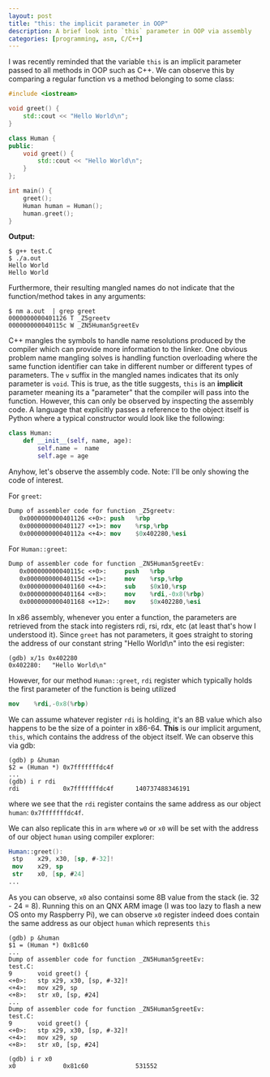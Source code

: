 ```yaml
---
layout: post
title: "this: the implicit parameter in OOP"
description: A brief look into `this` parameter in OOP via assembly
categories: [programming, asm, C/C++]
---
```


I was recently reminded that the variable `this` is an implicit parameter passed to all methods in OOP such as C++. We can observe this by comparing a regular function vs a method 
belonging to some class:

```cpp
#include <iostream>

void greet() {
    std::cout << "Hello World\n";
}

class Human {
public:
    void greet() {
        std::cout << "Hello World\n";
    }
};

int main() {
    greet();
    Human human = Human();
    human.greet();
}
```

**Output:**
```
$ g++ test.C
$ ./a.out 
Hello World
Hello World
```

Furthermore, their resulting mangled names do not indicate that the function/method takes in any arguments:

```shell
$ nm a.out  | grep greet
0000000000401126 T _Z5greetv
000000000040115c W _ZN5Human5greetEv
```

C++ mangles the symbols to handle name resolutions produced by the compiler which can provide more information to the linker. One obvious 
problem name mangling solves is handling function overloading where the same function identifier can take in different number or different types of parameters.
The `v` suffix in the mangled names indicates that its only parameter is `void`. This is true, as the title suggests, `this` is an **implicit** parameter 
meaning its a "parameter" that the compiler will pass into the function. However, this can only be observed by inspecting the assembly code. A language 
that explicitly passes a reference to the object itself is Python where a typical constructor would look like the following:

```python
class Human:
    def __init__(self, name, age):
        self.name =  name
        self.age = age
```

Anyhow, let's observe the assembly code. Note: I'll be only showing the code of interest.

For `greet`:
```nasm
Dump of assembler code for function _Z5greetv:
   0x0000000000401126 <+0>:	push   %rbp
   0x0000000000401127 <+1>:	mov    %rsp,%rbp
   0x000000000040112a <+4>:	mov    $0x402280,%esi
```

For `Human::greet`:
```nasm
Dump of assembler code for function _ZN5Human5greetEv:
   0x000000000040115c <+0>:     push   %rbp
   0x000000000040115d <+1>:     mov    %rsp,%rbp
   0x0000000000401160 <+4>:     sub    $0x10,%rsp
   0x0000000000401164 <+8>:     mov    %rdi,-0x8(%rbp)
   0x0000000000401168 <+12>:	mov    $0x402280,%esi
```

In x86 assembly, whenever you enter a function, the parameters are retrieved from the stack into registers rdi, rsi, rdx, etc (at least that's how I understood it).
Since `greet` has not parameters, it goes straight to storing the address of our constant string "Hello World\n" into the esi register:

```
(gdb) x/1s 0x402280
0x402280:	"Hello World\n"
```

However, for our method `Human::greet`, `rdi` register which typically holds the first parameter of the function is being utilized

```nasm
mov    %rdi,-0x8(%rbp)
```

We can assume whatever register `rdi` is holding, it's an 8B value which also happens to be the size of a pointer in x86-64.
**This** is our implicit argument, `this`, which contains the address of the object itself. We can observe this via gdb:
```
(gdb) p &human
$2 = (Human *) 0x7fffffffdc4f
...
(gdb) i r rdi
rdi            0x7fffffffdc4f      140737488346191
```

where we see that the `rdi` register contains the same address as our object `human`: `0x7fffffffdc4f`.


We can also replicate this in `arm` where `w0` or `x0` will be set with the address of our object `human` using compiler explorer:
```nasm
Human::greet():
 stp	x29, x30, [sp, #-32]!
 mov	x29, sp
 str	x0, [sp, #24]
...
```

As you can observe, `x0` also containsi some 8B value from the stack (ie. 32 - 24 = 8). Running this on an QNX ARM image (I was too lazy to flash a new OS onto my Raspberry Pi),
we can observe `x0` register indeed does contain the same address as our object `human` which represents `this`
```
(gdb) p &human
$1 = (Human *) 0x81c60
...
Dump of assembler code for function _ZN5Human5greetEv:
test.C:
9	    void greet() {
<+0>:	stp	x29, x30, [sp, #-32]!
<+4>:	mov	x29, sp
<+8>:	str	x0, [sp, #24]
...
Dump of assembler code for function _ZN5Human5greetEv:
test.C:
9	    void greet() {
<+0>:	stp	x29, x30, [sp, #-32]!
<+4>:	mov	x29, sp
<+8>:	str	x0, [sp, #24]

(gdb) i r x0                     
x0             0x81c60             531552
```


<!--
_Z begins mangled symbols
or nested names (including both namespaces and classes), this is followed by N
E is to indicate an end of the scope
wikipedia::article::format becomes:

_ZN9wikipedia7article6formatE


-->
